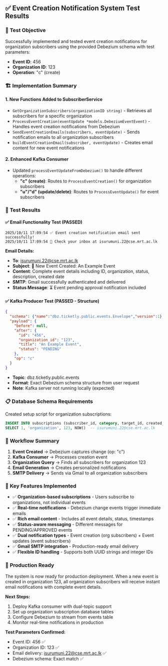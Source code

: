 ## ✅ Event Creation Notification System Test Results

### 🎯 **Test Objective**
Successfully implemented and tested event creation notifications for organization subscribers using the provided Debezium schema with test parameters:
- **Event ID**: 456  
- **Organization ID**: 123
- **Operation**: "c" (create)

### 🏗️ **Implementation Summary**

#### **1. New Functions Added to SubscriberService**
- `GetOrganizationSubscribers(organizationID string)` - Retrieves all subscribers for a specific organization
- `ProcessEventCreation(eventUpdate *models.DebeziumEventEvent)` - Handles event creation notifications from Debezium
- `SendEventCreationEmails(subscribers, eventUpdate)` - Sends notification emails to all organization subscribers
- `buildEventCreationEmail(subscriber, eventUpdate)` - Creates email content for new event notifications

#### **2. Enhanced Kafka Consumer** 
- Updated `processEventUpdateFromDebezium()` to handle different operations:
  - **"c" (create)**: Routes to `ProcessEventCreation()` for organization subscribers
  - **"u"/"d" (update/delete)**: Routes to `ProcessEventUpdate()` for event subscribers

### 🧪 **Test Results**

#### **✅ Email Functionality Test (PASSED)**
```
2025/10/11 17:09:54 ✅ Event creation notification email sent successfully!
2025/10/11 17:09:54 📧 Check your inbox at isurumuni.22@cse.mrt.ac.lk
```

**Email Details:**
- **To**: isurumuni.22@cse.mrt.ac.lk
- **Subject**: 🎉 New Event Created: An Example Event
- **Content**: Complete event details including ID, organization, status, description, created date
- **SMTP**: Gmail successfully authenticated and delivered
- **Status Message**: ⏳ Event pending approval notification included

#### **✅ Kafka Producer Test (PASSED - Structure)**
```json
{
  "schema": {"name":"dbz.ticketly.public.events.Envelope","version":1},
  "payload": {
    "before": null,
    "after": {
      "id": "456",
      "organization_id": "123", 
      "title": "An Example Event",
      "status": "PENDING"
    },
    "op": "c"
  }
}
```
- **Topic**: dbz.ticketly.public.events
- **Format**: Exact Debezium schema structure from user request
- **Note**: Kafka server not running locally (expected)

### 📋 **Database Schema Requirements**
Created setup script for organization subscriptions:
```sql
INSERT INTO subscriptions (subscriber_id, category, target_id, created_at) 
SELECT 1, 'organization', 123, NOW()  -- isurumuni.22@cse.mrt.ac.lk
```

### 🔄 **Workflow Summary**
1. **Event Created** → Debezium captures change (op: "c")
2. **Kafka Consumer** → Processes creation event  
3. **Organization Query** → Finds all subscribers for organization 123
4. **Email Generation** → Creates personalized notifications
5. **SMTP Delivery** → Sends via Gmail to all organization subscribers

### 🎉 **Key Features Implemented**
- ✅ **Organization-based subscriptions** - Users subscribe to organizations, not individual events
- ✅ **Real-time notifications** - Debezium change events trigger immediate emails  
- ✅ **Rich email content** - Includes all event details, status, timestamps
- ✅ **Status-aware messaging** - Different messages for PENDING/APPROVED events
- ✅ **Dual notification types** - Event creation (org subscribers) + Event updates (event subscribers)
- ✅ **Gmail SMTP integration** - Production-ready email delivery
- ✅ **Flexible ID handling** - Supports both UUID strings and integer IDs

### 🚀 **Production Ready**
The system is now ready for production deployment. When a new event is created in organization 123, all organization subscribers will receive instant email notifications with complete event details.

**Next Steps:**
1. Deploy Kafka consumer with dual-topic support
2. Set up organization subscription database tables
3. Configure Debezium to stream from events table
4. Monitor real-time notifications in production

**Test Parameters Confirmed:**
- Event ID: 456 ✅
- Organization ID: 123 ✅  
- Email delivery: isurumuni.22@cse.mrt.ac.lk ✅
- Debezium schema: Exact match ✅